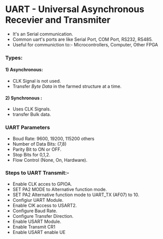# **UART - Universal Asynchronous Recevier and Transmiter**
- It's an Serial communication.
- Common uart's ports are like Serial Port, COM Port, RS232, RS485.
- Useful for communiction to:- Microcontrollers, Computer, Other FPGA

### **Types:**
#### 1) Asynchronous:
* CLK Signal is not used.
* Transfer *Byte Data* in the farmed structure at a time.
#### 2) Synchronous :
* Uses CLK Signals.
* transfer Bulk data.

### **UART Parameters**
* Boud Rate: 9600, 19200, 115200 others
* Number of Data Bits: (7,8)
* Parity Bit to ON or OFF.
* Stop Bits for 0,1,2.
* Flow Control (None, On, Hardware).

### Steps to UART Transmit:-
* Enable CLK acces to GPIOA.
* SET PA2 MODE to Alternative function mode.
* SET PA2 Alternative function mode to UART_TX (AF07) to 10.
* Configiur UART Module.
* Enable ClK access to USART2.
* Configure Baud Rate.
* Configure Transfer Direction.
* Enable USART Module.
* Enable Transmit CR1
* Enable USART enable UE

